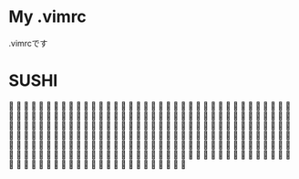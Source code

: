 # My .vimrc

.vimrcです

# SUSHI

:sushi: :sushi: :sushi: :sushi: :sushi: :sushi: :sushi: :sushi: :sushi: :sushi: :sushi: :sushi: :sushi: :sushi: :sushi: :sushi: :sushi: :sushi: :sushi: :sushi: :sushi: :sushi: :sushi: :sushi: :sushi: :sushi: :sushi: :sushi: :sushi: :sushi: :sushi: :sushi: :sushi: :sushi: :sushi: :sushi: :sushi: :sushi: :sushi: :sushi: :sushi: :sushi: :sushi: :sushi: :sushi: :sushi: :sushi: :sushi: :sushi: :sushi: :sushi: :sushi: :sushi: :sushi: :sushi: :sushi: :sushi: :sushi: :sushi: :sushi: :sushi: :sushi: :sushi: :sushi: :sushi: :sushi: :sushi: :sushi: :sushi: :sushi: :sushi: :sushi: :sushi: :sushi: :sushi: :sushi: :sushi: :sushi: :sushi: :sushi: :sushi: :sushi: :sushi: :sushi: :sushi: :sushi: :sushi: :sushi: :sushi: :sushi: :sushi: :sushi: :sushi: :sushi: :sushi: :sushi: :sushi: :sushi: :sushi: :sushi: :sushi: :sushi: :sushi: :sushi: :sushi: :sushi: :sushi: :sushi: :sushi: :sushi: :sushi: :sushi: :sushi: :sushi: :sushi: :sushi: :sushi: :sushi: :sushi: :sushi: :sushi: :sushi: :sushi: :sushi: :sushi: :sushi: :sushi: :sushi: :sushi: :sushi: :sushi: :sushi: :sushi: :sushi: :sushi: :sushi: :sushi: :sushi: :sushi: :sushi: :sushi: :sushi: :sushi: :sushi: :sushi: :sushi: :sushi: :sushi: :sushi: :sushi: :sushi: :sushi: :sushi: :sushi: :sushi: :sushi: :sushi: :sushi: :sushi: :sushi: :sushi: :sushi: :sushi: :sushi: :sushi: :sushi: :sushi: :sushi: :sushi: :sushi: :sushi: :sushi: :sushi: :sushi: :sushi: :sushi: :sushi: :sushi: :sushi: :sushi: :sushi: :sushi: :sushi: :sushi: :sushi: :sushi: :sushi: :sushi: :sushi: :sushi: :sushi: :sushi: :sushi: :sushi: :sushi: :sushi: :sushi: :sushi: :sushi: :sushi: :sushi: :sushi: :sushi: :sushi: :sushi: :sushi: :sushi: :sushi: :sushi: :sushi: :sushi: :sushi: :sushi: :sushi: :sushi: :sushi: :sushi: :sushi: :sushi: :sushi: :sushi: :sushi: :sushi: :sushi: :sushi: :sushi: :sushi: :sushi: :sushi: :sushi: :sushi: :sushi: :sushi: :sushi: :sushi: :sushi: :sushi: :sushi: :sushi: :sushi: :sushi: :sushi: :sushi: :sushi: :sushi: :sushi: :sushi: :sushi: :sushi: :sushi: :sushi: :sushi: 
